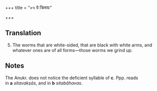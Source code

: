 +++
title = "०५ ये क्रिमयः"

+++
## Translation
5. The worms that are white-sided, that are black with white arms, and  
whatever ones are of all forms—those worms we grind up.

## Notes
The Anukr. does not notice the deficient syllable of **c**. Ppp. reads  
in **a** *sitavakṣās*, and in **b** *sitabāhavas*.
